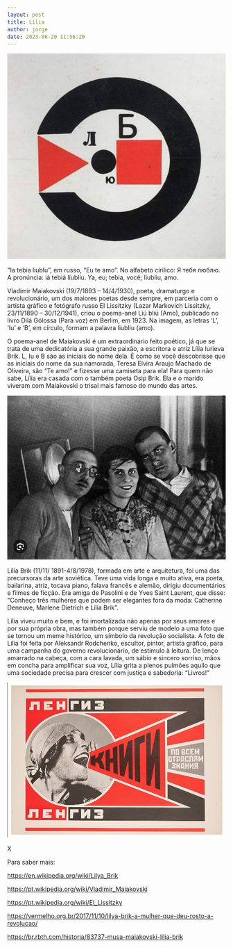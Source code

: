 ```yaml
---
layout: post
title: Lília
author: jorge
date: 2023-06-20 11:56:20
---
```


![](/uploads/captura-de-tela-2023-06-20-as-11.41.50.png)

"Ia tebia liublu”, em russo, “Eu te amo”. No alfabeto círilico: Я тебя люблю. A pronúncia: iá tebiá líublíu. Ya, eu; tebia, você; liubliu, amo.

Vladimir Maiakovski (19/7/1893 – 14/4/1930), poeta, dramaturgo e revolucionário, um dos maiores poetas desde sempre, em parceria com o artista gráfico e fotógrafo russo El Lissitzky (Lazar Markovich Lissitzky, 23/11/1890 – 30/12/1941), criou o poema-anel Liú bliú (Amo), publicado no livro Dilá Gólossa (Para voz) em Berlim, em 1923. Na imagem, as letras ‘L’, ‘Iu’ e ‘B’, em círculo, formam a palavra liubliu (amo).

O poema-anel de Maiakovski é um extraordinário feito poético, já que se trata de uma dedicatória a sua grande paixão, a escritora e atriz Lília Iurieva Brik. L, Iu e B são as iniciais do nome dela. É como se você descobrisse que as iniciais do nome da sua namorada, Teresa Elvira Araujo Machado de Oliveira, são “Te amo!” e fizesse uma camiseta para ela! Para quem não sabe, Lília era casada com o também poeta Osip Brik. Ela e o marido viveram com Maiakovski o trisal mais famoso do mundo das artes.

![](/uploads/captura-de-tela-2023-06-20-as-11.47.23.png)

Lília Brik (11/11/ 1891-4/8/1978), formada em arte e arquitetura, foi uma das precursoras da arte soviética. Teve uma vida longa e muito ativa, era poeta, bailarina, atriz, tocava piano, falava francês e alemão, dirigiu documentários e filmes de ficção. Era amiga de Pasolini e de Yves Saint Laurent, que disse: “Conheço três mulheres que podem ser elegantes fora da moda: Catherine Deneuve, Marlene Dietrich e Lília Brik”.

Lília viveu muito e bem, e foi imortalizada não apenas por seus amores e por sua própria obra, mas também porque serviu de modelo a uma foto que se tornou um meme histórico, um símbolo da revolução socialista. A foto de Lília foi feita por Aleksandr Rodchenko, escultor, pintor, artista gráfico, para uma campanha do governo revolucionário, de estímulo à leitura. De lenço amarrado na cabeça, com a cara lavada, um sábio e sincero sorriso, mãos em concha para amplificar sua voz, Lília grita a plenos pulmões aquilo que uma sociedade precisa para crescer com justiça e sabedoria: “Livros!”

![](/uploads/captura-de-tela-2023-06-20-as-11.35.57.png)

X

Para saber mais:

https://en.wikipedia.org/wiki/Lilya_Brik

https://pt.wikipedia.org/wiki/Vladimir_Maiakovski

<https://pt.wikipedia.org/wiki/El_Lissitzky>

<https://vermelho.org.br/2017/11/10/lilya-brik-a-mulher-que-deu-rosto-a-revolucao/>

<https://br.rbth.com/historia/83737-musa-maiakovski-lilia-brik>

<!--EndFragment-->
